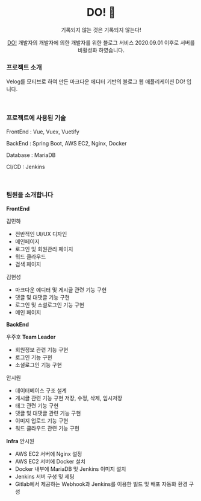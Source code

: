 <h1 align="center"> DO! 🥥  </h1>

<p align="center"> 기록되지 않는 것은 기록되지 않는다!</p>
<p align="center"><a href="http://i3a507.p.ssafy.io/">DO!</a> 개발자의 개발자에 의한 개발자를 위한 블로그 서비스 2020.09.01 이후로 서버를 비활성화 하였습니다.</p>

### 프로젝트 소개 
Velog를 모티브로 하여 만든 마크다운 에디터 기반의 블로그 웹 애플리케이션 DO! 입니다. 

<br>

### 프로젝트에 사용된 기술
FrontEnd : Vue, Vuex, Vuetify

BackEnd : Spring Boot, AWS EC2, Nginx, Docker

Database : MariaDB

CI/CD : Jenkins

<br>

### 팀원을 소개합니다
**FrontEnd**

김민하 
  * 전반적인 UI/UX 디자인
  * 메인페이지 
  * 로그인 및 회원관리 페이지 
  * 워드 클라우드 
  * 검색 페이지
  
  
김현성 
  * 마크다운 에디터 및 게시글 관련 기능 구현
  * 댓글 및 대댓글 기능 구현
  * 로그인 및 소셜로그인 기능 구현
  * 메인 페이지 
  
**BackEnd**

우주호 **Team Leader**
  * 회원정보 관련 기능 구현
  * 로그인 기능 구현 
  * 소셜로그인 기능 구현


안시원
  * 데이터베이스 구조 설계
  * 게시글 관련 기능 구현 저장, 수정, 삭제, 임시저장 
  * 태그 관련 기능 구현 
  * 댓글 및 대댓글 관련 기능 구현 
  * 이미지 업로드 기능 구현 
  * 워드 클라우드 관련 기능 구현 

**Infra**
안시원
  * AWS EC2 서버에 Nginx 설정
  * AWS EC2 서버에 Docker 설치 
  * Docker 내부에 MariaDB 및 Jenkins 이미지 설치 
  * Jenkins 서버 구성 및 세팅
  * Gitlab에서 제공하는 Webhook과 Jenkins를 이용한 빌드 및 배포 자동화 환경 구성
  
 
